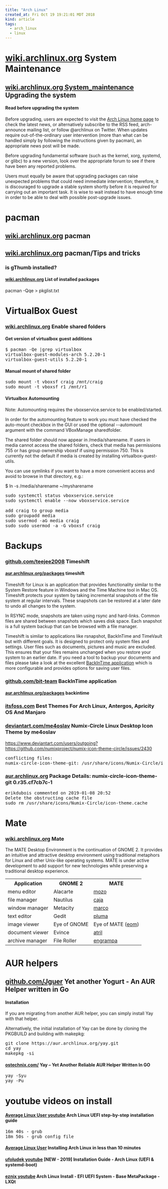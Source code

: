 ```yaml
---
title: "Arch Linux"
created_at: Fri Oct 19 19:21:01 MDT 2018
kind: article
tags:
  - arch_linux
  - linux
---
```


<h1>
  <a href="https://wiki.archlinux.org/index.php/System_maintenance" target="_blank">wiki.archlinux.org</a>
  System Maintenance
</h1>

<h2>
  <a href="https://wiki.archlinux.org/index.php/System_maintenance#Upgrading_the_system" target="_blank">wiki.archlinux.org System_maintenance</a>
  Upgrading the system
</h2>

<h4>Read before upgrading the system</h4>

Before upgrading, users are expected to visit the 
<a href="https://www.archlinux.org/" target="_blank">Arch Linux home page</a>
to check the latest news, or alternatively subscribe to the RSS feed,
arch-announce mailing list, or follow @archlinux on Twitter. When
updates require out-of-the-ordinary user intervention (more than what
can be handled simply by following the instructions given by pacman),
an appropriate news post will be made.

Before upgrading fundamental software (such as the kernel, xorg, systemd,
or glibc) to a new version, look over the appropriate forum to see if
there have been any reported problems.

Users must equally be aware that upgrading packages can raise unexpected
problems that could need immediate intervention; therefore, it is
discouraged to upgrade a stable system shortly before it is required
for carrying out an important task. It is wise to wait instead to have
enough time in order to be able to deal with possible post-upgrade issues.

<h1>pacman</h1>

<h2>
  <a href="https://wiki.archlinux.org/index.php/Pacman" target="_blank">wiki.archlinux.org</a>
  pacman
</h2>

<h2>
  <a href="https://wiki.archlinux.org/index.php/Pacman/Tips_and_tricks" target="_blank">wiki.archlinux.org</a>
  pacman/Tips and tricks
</h2>

<h3>is gThumb installed?</h3>

<h4>
  <a href="https://wiki.archlinux.org/index.php/Pacman/Tips_and_tricks#List_of_installed_packages" target="_blank">wiki.archlinux.org</a>
  List of installed packages
</h4>

pacman -Qqe > pkglist.txt

<h1>VirtualBox Guest</h1>

<h3>
  <a href="https://wiki.archlinux.org/index.php/VirtualBox#Enable_shared_folders" target="_blank">wiki.archlinux.org</a>
  Enable shared folders
</h3>

<h4>Get version of virtualbox guest additions</h4>

<pre>
$ pacman -Qe |grep virtualbox
virtualbox-guest-modules-arch 5.2.20-1
virtualbox-guest-utils 5.2.20-1
</pre>

<h4>Manual mount of shared folder</h4>

<pre>
sudo mount -t vboxsf craig /mnt/craig
sudo mount -t vboxsf r1 /mnt/r1
</pre>

<h4>
  <a name="Automounting">Virtualbox Automounting</a>
</h4>

Note: Automounting requires the vboxservice.service to be enabled/started.

In order for the automounting feature to work you must have checked the
auto-mount checkbox in the GUI or used the optional --automount argument
with the command VBoxManage sharedfolder.

The shared folder should now appear in /media/sharename. If users in media
cannot access the shared folders, check that media has permissions 755
or has group ownership vboxsf if using permission 750. This is currently
not the default if media is created by installing virtualbox-guest-utils.

You can use symlinks if you want to have a more convenient access and
avoid to browse in that directory, e.g.:

$ ln -s /media/sharename ~/mysharename

<pre>
sudo systemctl status vboxservice.service
sudo systemctl enable --now vboxservice.service

add craig to group media
sudo groupadd media
sudo usermod -aG media craig
sudo sudo usermod -a -G vboxsf craig
</pre>

<h1>Backups</h1>

<h3>
  <a href="https://github.com/teejee2008/timeshift" target="_blank">github.com/teejee2008</a>
  Timeshift
</h3>

<h4>
  <a href="https://aur.archlinux.org/packages/timeshift/" target="_blank">aur.archlinux.org/packages</a>
  timeshift
</h4>

Timeshift for Linux is an application that provides functionality similar
to the System Restore feature in Windows and the Time Machine tool in
Mac OS. Timeshift protects your system by taking incremental snapshots
of the file system at regular intervals. These snapshots can be restored
at a later date to undo all changes to the system.

In RSYNC mode, snapshots are taken using rsync and hard-links. Common
files are shared between snapshots which saves disk space. Each snapshot
is a full system backup that can be browsed with a file manager.

Timeshift is similar to applications like rsnapshot, BackInTime and
TimeVault but with different goals. It is designed to protect only
system files and settings. User files such as documents, pictures and
music are excluded. This ensures that your files remains unchanged when
you restore your system to an earlier date. If you need a tool to backup
your documents and files please take a look at the excellent 
<a href="https://github.com/bit-team/backintime" target="_blank">BackInTime application</a>
which is more configurable and provides options for saving
user files.

<h3>
  <a href="https://github.com/bit-team/backintime" target="_blank">github.com/bit-team</a>
  BackInTime application
</h3>

<h4>
  <a href="https://aur.archlinux.org/packages/backintime/" target="_blank">aur.archlinux.org/packages</a>
  backintime
</h4>

<h3>
  <a href="https://itsfoss.com/icon-themes-arch-linux/" target="_blank">itsfoss.com</a>
  Best Themes For Arch Linux, Antergos, Apricity OS And Manjaro
</h3>

<h3>
  <a href="https://www.deviantart.com/me4oslav/art/Numix-Circle-Linux-Desktop-Icon-Theme-414741466" target="_blank">deviantart.com/me4oslav</a>
  Numix-Circle Linux Desktop Icon Theme by me4oslav
</h3>

https://www.deviantart.com/users/outgoing?https://github.com/numixproject/numix-icon-theme-circle/issues/2430

<pre>
conflicting files:
numix-circle-icon-theme-git: /usr/share/icons/Numix-Circle/icon-theme.cache already exists in filesystem
</pre>

<h3>
  <a href="https://aur.archlinux.org/packages/numix-circle-icon-theme-git" target="_blank">aur.archlinux.org</a>
  Package Details: numix-circle-icon-theme-git 0.r35.cf7cb7c-1
</h3>

<pre>
erikdubois commented on 2019-01-08 20:52
Delete the obstructing cache file
sudo rm /usr/share/icons/Numix-Circle/icon-theme.cache
</pre>

<h1>Mate</h1>

<h3>
  <a href="https://wiki.archlinux.org/index.php/MATE" target="_blank">wiki.archlinux.org</a>
  Mate
</h3>

The MATE Desktop Environment is the continuation of GNOME 2. It provides
an intuitive and attractive desktop environment using traditional
metaphors for Linux and other Unix-like operating systems. MATE is under
active development to add support for new technologies while preserving
a traditional desktop experience.

<table class="wikitable">
<tbody><tr>
<th>Application
</th>
<th>GNOME 2
</th>
<th>MATE
</th></tr>
<tr>
<td>menu editor
</td>
<td>Alacarte
</td>
<td><span class="plainlinks archwiki-template-pkg"><a rel="nofollow" class="external text" href="https://www.archlinux.org/packages/?name=mozo">mozo</a></span>
</td></tr>
<tr>
<td>file manager
</td>
<td>Nautilus
</td>
<td><span class="plainlinks archwiki-template-pkg"><a rel="nofollow" class="external text" href="https://www.archlinux.org/packages/?name=caja">caja</a></span>
</td></tr>
<tr>
<td>window manager
</td>
<td>Metacity
</td>
<td><span class="plainlinks archwiki-template-pkg"><a rel="nofollow" class="external text" href="https://www.archlinux.org/packages/?name=marco">marco</a></span>
</td></tr>
<tr>
<td>text editor
</td>
<td>Gedit
</td>
<td><span class="plainlinks archwiki-template-pkg"><a rel="nofollow" class="external text" href="https://www.archlinux.org/packages/?name=pluma">pluma</a></span>
</td></tr>
<tr>
<td>image viewer
</td>
<td>Eye of GNOME
</td>
<td>Eye of MATE (<span class="plainlinks archwiki-template-pkg"><a rel="nofollow" class="external text" href="https://www.archlinux.org/packages/?name=eom">eom</a></span>)
</td></tr>
<tr>
<td>document viewer
</td>
<td>Evince
</td>
<td><span class="plainlinks archwiki-template-pkg"><a rel="nofollow" class="external text" href="https://www.archlinux.org/packages/?name=atril">atril</a></span>
</td></tr>
<tr>
<td>archive manager
</td>
<td>File Roller
</td>
<td><span class="plainlinks archwiki-template-pkg"><a rel="nofollow" class="external text" href="https://www.archlinux.org/packages/?name=engrampa">engrampa</a></span>
</td></tr></tbody></table>

<h1>AUR helpers</h1>

<h2>
  <a href="https://github.com/Jguer/yay" target="_blank">github.com/Jguer</a>
  Yet another Yogurt - An AUR Helper written in Go 
</h2>

<h4>Installation</h4>

If you are migrating from another AUR helper, you can simply install Yay with that helper.

Alternatively, the initial installation of Yay can be done by cloning the PKGBUILD and building with makepkg:

<pre>
git clone https://aur.archlinux.org/yay.git
cd yay
makepkg -si
</pre>

<h4>
  <a href="https://www.ostechnix.com/yay-found-yet-another-reliable-aur-helper/" target="_blank">ostechnix.com/</a>
  Yay – Yet Another Reliable AUR Helper Written In GO
</h4>

<pre>
yay -Syu
yay -Pu
</pre>

<h1>youtube videos on install</h1>

<h4>
  <a href="https://www.youtube.com/watch?v=dOXYZ8hKdmc" target="_blank">Average Linux User youtube</a>
  Arch Linux UEFI step-by-step installation guide
</h4>

<pre>
16m 40s - grub
18m 50s - grub config file
</pre>

<h4>
  <a href="https://www.youtube.com/watch?v=GKdPSGb9f5s" target="_blank">Average Linux User</a>
  Installing Arch Linux in less than 10 minutes
</h4>

<h4>
  <a href="https://www.youtube.com/watch?v=-zb8220uUiA" target="_blank">ufoludek youtube</a>
  [NEW - 2019] Installation Guide - Arch Linux (UEFI & systemd-boot)
</h4>

<h4>
  <a href="https://www.youtube.com/watch?v=d91_jQ6qJb8" target="_blank">eznix youtube</a>
  Arch Linux Install - EFI UEFI System - Base MetaPackage - LXQt
</h4>

<!--
html boilerplate fragments
<a href="" target="_blank"></a>
<a name=""></a>
<img src="" width="400px">
<ul>
  <li></li>
  <li><a href="" target="_blank"></a></li>
</ul>
<pre>
</pre>
<p style="margin-bottom: 2em;"></p>
<hr style="border: 0; height: 3px; background: #333; background-image: linear-gradient(to right, #ccc, #333, #ccc);">
<pre><code>
</code></pre>
<math xmlns='http://www.w3.org/1998/Math/MathML' display='block'>
</math>
-->
